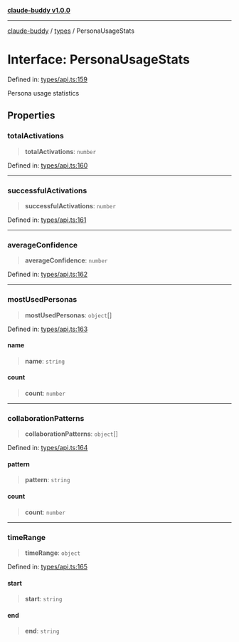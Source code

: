 [**claude-buddy v1.0.0**](../../README.md)

***

[claude-buddy](../../modules.md) / [types](../README.md) / PersonaUsageStats

# Interface: PersonaUsageStats

Defined in: [types/api.ts:159](https://github.com/gsetsero/assistant-integration/blob/911ddf7680199ad668404c191ed66335473fdc65/claude-buddy/src/types/api.ts#L159)

Persona usage statistics

## Properties

### totalActivations

> **totalActivations**: `number`

Defined in: [types/api.ts:160](https://github.com/gsetsero/assistant-integration/blob/911ddf7680199ad668404c191ed66335473fdc65/claude-buddy/src/types/api.ts#L160)

***

### successfulActivations

> **successfulActivations**: `number`

Defined in: [types/api.ts:161](https://github.com/gsetsero/assistant-integration/blob/911ddf7680199ad668404c191ed66335473fdc65/claude-buddy/src/types/api.ts#L161)

***

### averageConfidence

> **averageConfidence**: `number`

Defined in: [types/api.ts:162](https://github.com/gsetsero/assistant-integration/blob/911ddf7680199ad668404c191ed66335473fdc65/claude-buddy/src/types/api.ts#L162)

***

### mostUsedPersonas

> **mostUsedPersonas**: `object`[]

Defined in: [types/api.ts:163](https://github.com/gsetsero/assistant-integration/blob/911ddf7680199ad668404c191ed66335473fdc65/claude-buddy/src/types/api.ts#L163)

#### name

> **name**: `string`

#### count

> **count**: `number`

***

### collaborationPatterns

> **collaborationPatterns**: `object`[]

Defined in: [types/api.ts:164](https://github.com/gsetsero/assistant-integration/blob/911ddf7680199ad668404c191ed66335473fdc65/claude-buddy/src/types/api.ts#L164)

#### pattern

> **pattern**: `string`

#### count

> **count**: `number`

***

### timeRange

> **timeRange**: `object`

Defined in: [types/api.ts:165](https://github.com/gsetsero/assistant-integration/blob/911ddf7680199ad668404c191ed66335473fdc65/claude-buddy/src/types/api.ts#L165)

#### start

> **start**: `string`

#### end

> **end**: `string`
